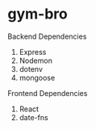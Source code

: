 # gym-bro

Backend Dependencies 

1. Express
2. Nodemon
3. dotenv
4. mongoose 

Frontend Dependencies 

1. React
2. date-fns